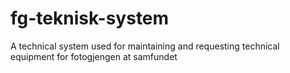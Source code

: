 # fg-teknisk-system
A technical system used for maintaining and requesting technical equipment for fotogjengen at samfundet

